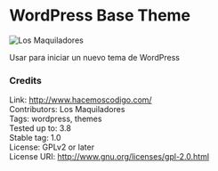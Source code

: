 WordPress Base Theme
=============
![Los Maquiladores](https://raw.github.com/HacemosCodigo/base-theme/master/images/logo_hc.png)

Usar para iniciar un nuevo tema de WordPress

### Credits

Link: http://www.hacemoscodigo.com/<br />
Contributors: Los Maquiladores<br />
Tags: wordpress, themes<br />
Tested up to: 3.8<br />
Stable tag: 1.0<br />
License: GPLv2 or later<br />
License URI: http://www.gnu.org/licenses/gpl-2.0.html<br />
